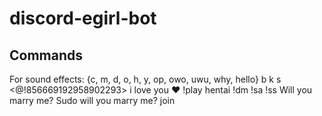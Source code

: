 # discord-egirl-bot

## Commands
  For sound effects: {c, m, d, o, h, y, op, owo, uwu, why, hello}
  b
  k
  s
  <@!856669192958902293> i love you ❤️
  !play hentai
  !dm
  !sa
  !ss
  Will you marry me?
  Sudo will you marry me?
  join
